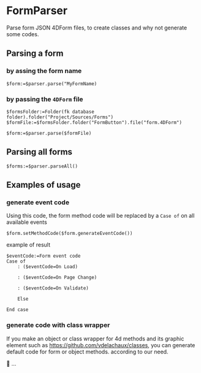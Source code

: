 # FormParser

Parse form JSON 4DForm files, to create classes and why not generate some codes.

## Parsing a form

### by assing the form name

```4d
$form:=$parser.parse("MyFormName)
```

### by passing the `4DForm` file
```4d
$formsFolder:=Folder(fk database folder).folder("Project/Sources/Forms")
$formFile:=$formsFolder.folder("FormButton").file("form.4DForm")

$form:=$parser.parse($formFile)
```

## Parsing all forms

```4d
$forms:=$parser.parseAll()
```

## Examples of usage

### generate event code

Using this code, the form method code will be replaced by a `Case of` on all available events

```4d
$form.setMethodCode($form.generateEventCode())
```

example of result

```4d
$eventCode:=Form event code
Case of 
	: ($eventCode=On Load)
		
	: ($eventCode=On Page Change)
		
	: ($eventCode=On Validate)

	Else 
		
End case 

```

### generate code with class wrapper

If you make an object or class wrapper for 4d methods and its graphic element such as https://github.com/vdelachaux/classes, you can generate default code for form or object methods. according to our need.

🚧 ...
